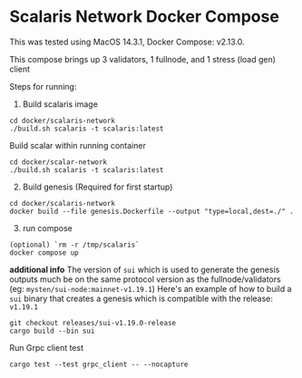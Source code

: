 # Scalaris Network Docker Compose

This was tested using MacOS 14.3.1, Docker Compose: v2.13.0.

This compose brings up 3 validators, 1 fullnode, and 1 stress (load gen) client

Steps for running:

1. Build scalaris image

```
cd docker/scalaris-network
./build.sh scalaris -t scalaris:latest
```

Build scalar within running container

```
cd docker/scalar-network
./build.sh scalaris -t scalaris:latest

```

2. Build genesis (Required for first startup)

```
cd docker/scalaris-network
docker build --file genesis.Dockerfile --output "type=local,dest=./" .
```

3. run compose

```
(optional) `rm -r /tmp/scalaris`
docker compose up
```

**additional info**
The version of `sui` which is used to generate the genesis outputs much be on the same protocol version as the fullnode/validators (eg: `mysten/sui-node:mainnet-v1.19.1`)
Here's an example of how to build a `sui` binary that creates a genesis which is compatible with the release: `v1.19.1`

```
git checkout releases/sui-v1.19.0-release
cargo build --bin sui
```

Run Grpc client test

```
cargo test --test grpc_client -- --nocapture
```
